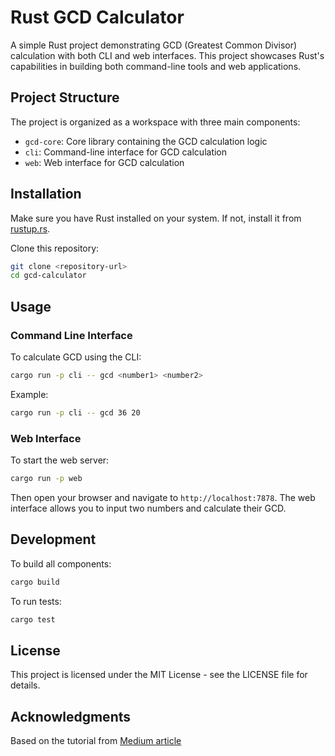 # Rust GCD Calculator

A simple Rust project demonstrating GCD (Greatest Common Divisor) calculation with both CLI and web interfaces. This project showcases Rust's capabilities in building both command-line tools and web applications.

## Project Structure

The project is organized as a workspace with three main components:

- `gcd-core`: Core library containing the GCD calculation logic
- `cli`: Command-line interface for GCD calculation
- `web`: Web interface for GCD calculation

## Installation

Make sure you have Rust installed on your system. If not, install it from [rustup.rs](https://rustup.rs/).

Clone this repository:
```bash
git clone <repository-url>
cd gcd-calculator
```

## Usage

### Command Line Interface

To calculate GCD using the CLI:
```bash
cargo run -p cli -- gcd <number1> <number2>
```

Example:
```bash
cargo run -p cli -- gcd 36 20
```

### Web Interface

To start the web server:
```bash
cargo run -p web
```

Then open your browser and navigate to `http://localhost:7878`. The web interface allows you to input two numbers and calculate their GCD.

## Development

To build all components:
```bash
cargo build
```

To run tests:
```bash
cargo test
```

## License

This project is licensed under the MIT License - see the LICENSE file for details.

## Acknowledgments

Based on the tutorial from [Medium article](https://medium.com/@benacq44/practical-rust-for-transitioning-engineers-baebaf20468c)
